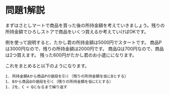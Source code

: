 # 問題1解説

まずはさとしマートで商品を買った後の所持金額を考えていきましょう。残りの所持金額でひろしストアで商品をいくつ買えるか考えていけばOKです。

例を使って説明すると、たかし君の所持金額は5000円でスタートです。
商品Pは3000円なので、残りの所持金額は2000円です。
商品Qは700円なので、商品は2つ買えます。
残った600円がたかし君のお小遣にになります。

これをまとめると以下のようになります。

```
1. 所持金額Aから商品Pの値段を引く（残りの所持金額を仮にBとする）
1. Bから商品Qの値段を引く（残りの所持金額を仮にCとする）
1. 2を、C < Qになるまで繰り返す
```